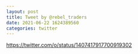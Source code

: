 ```yaml
--- 
layout: post 
title: Tweet by @rebel_traders 
date: 2021-06-22 1624389560 
categories: twitter 
--- 
```

https://twitter.com/o/status/1407417917700919302